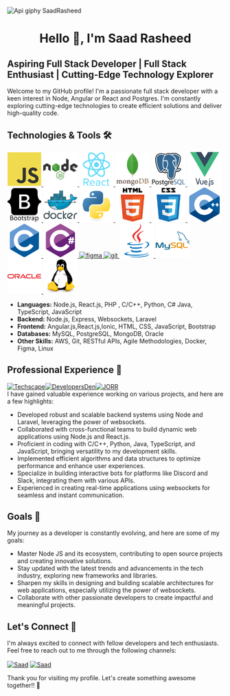 ![Api giphy SaadRasheed](https://developers.giphy.com/branch/master/static/api-512d36c09662682717108a38bbb5c57d.gif)

<h1 align="center">Hello 👋, I'm Saad Rasheed</h1>

## Aspiring Full Stack Developer | Full Stack Enthusiast | Cutting-Edge Technology Explorer

Welcome to my GitHub profile! I'm a passionate full stack developer with a keen interest in Node, Angular or React and Postgres. I'm constantly exploring cutting-edge technologies to create efficient solutions and deliver high-quality code.

## Technologies & Tools 🛠️

<p align="left">
  <a
    href="https://developer.mozilla.org/en-US/docs/Web/JavaScript"
    target="_blank"
    rel="noreferrer"
  >
    <img
      src="https://raw.githubusercontent.com/devicons/devicon/master/icons/javascript/javascript-original.svg"
      alt="javascript"
      width="80"
      height="80"
    />
  </a>
  <a href="https://nodejs.org" target="_blank" rel="noreferrer">
    <img
      src="https://raw.githubusercontent.com/devicons/devicon/master/icons/nodejs/nodejs-original-wordmark.svg"
      alt="nodejs"
      width="80"
      height="80"
    />
  </a>
  <a href="https://reactjs.org/" target="_blank" rel="noreferrer">
    <img
      src="https://raw.githubusercontent.com/devicons/devicon/master/icons/react/react-original-wordmark.svg"
      alt="react"
      width="80"
      height="80"
    />
  </a>
  <a href="https://www.mongodb.com/" target="_blank" rel="noreferrer">
    <img
      src="https://raw.githubusercontent.com/devicons/devicon/master/icons/mongodb/mongodb-original-wordmark.svg"
      alt="mongodb"
      width="80"
      height="80"
    />
  </a>
  
  <a href="https://www.postgresql.org" target="_blank" rel="noreferrer">
    <img
      src="https://raw.githubusercontent.com/devicons/devicon/master/icons/postgresql/postgresql-original-wordmark.svg"
      alt="postgresql"
      width="80"
      height="80"
    />
  </a>
  
  <a href="https://vuejs.org/" target="_blank" rel="noreferrer">
    <img
      src="https://raw.githubusercontent.com/devicons/devicon/master/icons/vuejs/vuejs-original-wordmark.svg"
      alt="vuejs"
      width="80"
      height="80"
    />
  </a>
  <a href="https://getbootstrap.com" target="_blank" rel="noreferrer">
    <img
      src="https://raw.githubusercontent.com/devicons/devicon/master/icons/bootstrap/bootstrap-plain-wordmark.svg"
      alt="bootstrap"
      width="80"
      height="80"
    />
  </a>

  <a href="https://www.docker.com/" target="_blank" rel="noreferrer">
    <img
      src="https://raw.githubusercontent.com/devicons/devicon/master/icons/docker/docker-original-wordmark.svg"
      alt="docker"
      width="80"
      height="80"
    />
  </a>
  <a href="https://www.python.org" target="_blank" rel="noreferrer">
    <img
      src="https://raw.githubusercontent.com/devicons/devicon/master/icons/python/python-original.svg"
      alt="python"
      width="80"
      height="80"
    />
  </a>
  <a href="https://www.w3.org/html/" target="_blank" rel="noreferrer">
    <img
      src="https://raw.githubusercontent.com/devicons/devicon/master/icons/html5/html5-original-wordmark.svg"
      alt="html5"
      width="80"
      height="80"
    />
  </a>
  <a href="https://www.w3schools.com/css/" target="_blank" rel="noreferrer">
    <img
      src="https://raw.githubusercontent.com/devicons/devicon/master/icons/css3/css3-original-wordmark.svg"
      alt="css3"
      width="80"
      height="80"
    />
  </a>
  <a href="https://www.w3schools.com/cpp/" target="_blank" rel="noreferrer">
    <img
      src="https://raw.githubusercontent.com/devicons/devicon/master/icons/cplusplus/cplusplus-original.svg"
      alt="cplusplus"
      width="80"
      height="80"
    />
  </a>

  <a href="https://www.cprogramming.com/" target="_blank" rel="noreferrer">
    <img
      src="https://raw.githubusercontent.com/devicons/devicon/master/icons/c/c-original.svg"
      alt="c"
      width="80"
      height="80"
    />
  </a>
  <a href="https://www.w3schools.com/cs/" target="_blank" rel="noreferrer">
    <img
      src="https://raw.githubusercontent.com/devicons/devicon/master/icons/csharp/csharp-original.svg"
      alt="csharp"
      width="80"
      height="80"
    />
  </a>

  <a href="https://www.figma.com/" target="_blank" rel="noreferrer">
    <img
      src="https://www.vectorlogo.zone/logos/figma/figma-icon.svg"
      alt="figma"
      width="80"
      height="80"
    />
  </a>
  <a href="https://git-scm.com/" target="_blank" rel="noreferrer">
    <img
      src="https://www.vectorlogo.zone/logos/git-scm/git-scm-icon.svg"
      alt="git"
      width="80"
      height="80"
    />
  </a>
  <a href="https://www.java.com" target="_blank" rel="noreferrer">
    <img
      src="https://raw.githubusercontent.com/devicons/devicon/master/icons/java/java-original.svg"
      alt="java"
      width="80"
      height="80"
    />
  </a>

  <a href="https://www.mysql.com/" target="_blank" rel="noreferrer">
    <img
      src="https://raw.githubusercontent.com/devicons/devicon/master/icons/mysql/mysql-original-wordmark.svg"
      alt="mysql"
      width="80"
      height="80"
    />
  </a>

  <a href="https://www.oracle.com/" target="_blank" rel="noreferrer">
    <img
      src="https://raw.githubusercontent.com/devicons/devicon/master/icons/oracle/oracle-original.svg"
      alt="oracle"
      width="80"
      height="80"
    />
  </a>
  <a href="https://www.linux.org/" target="_blank" rel="noreferrer">
    <img
      src="https://raw.githubusercontent.com/devicons/devicon/master/icons/linux/linux-original.svg"
      alt="linux"
      width="80"
      height="80"
    />
  </a>
</p>

- **Languages:** Node.js, React.js, PHP , C/C++, Python, C# Java, TypeScript, JavaScript
- **Backend:** Node.js, Express, Websockets, Laravel
- **Frontend:** Angular.js,React.js,Ionic, HTML, CSS, JavaScript, Bootstrap
- **Databases:** MySQL, PostgreSQL, MongoDB, Oracle
- **Other Skills:** AWS, Git, RESTful APIs, Agile Methodologies, Docker, Figma, Linux

## Professional Experience 💼

<div style="display: flex; align-items: center; justify-content: flex-start;">
  <a href="https://techscape.pk" target="_blank">
    <img src="https://shop.techscape.pk/wp-content/uploads/2023/03/TechScape-Color-logo.png" alt="Techscape" height="80" />
  </a>

  <a href="https://www.developersdens.com/home" target="_blank">
    <img src="https://www.developersdens.com/assets/dev_den_logo_white.png" alt="DevelopersDen" height="80" />
  </a>

  <a href="https://ecofin.com.pk/#/home" target="_blank">
    <img src="https://ecofin.com.pk/assets/img/jorr-logo-removebg.png" alt="JORR" height="80" />
  </a>
</div>
I have gained valuable experience working on various projects, and here are a few highlights:

- Developed robust and scalable backend systems using Node and Laravel, leveraging the power of websockets.
- Collaborated with cross-functional teams to build dynamic web applications using Node.js and React.js.
- Proficient in coding with C/C++, Python, Java, TypeScript, and JavaScript, bringing versatility to my development skills.
- Implemented efficient algorithms and data structures to optimize performance and enhance user experiences.
- Specialize in building interactive bots for platforms like Discord and Slack, integrating them with various APIs.
- Experienced in creating real-time applications using websockets for seamless and instant communication.


## Goals 🎯

My journey as a developer is constantly evolving, and here are some of my goals:

- Master Node JS and its ecosystem, contributing to open source projects and creating innovative solutions.
- Stay updated with the latest trends and advancements in the tech industry, exploring new frameworks and libraries.
- Sharpen my skills in designing and building scalable architectures for web applications, especially utilizing the power of websockets.
- Collaborate with other passionate developers to create impactful and meaningful projects.

## Let's Connect 🤝

I'm always excited to connect with fellow developers and tech enthusiasts. Feel free to reach out to me through the following channels:

<p align="left">
    <a href="https://wa.me/923448836678" target="blank"
      ><img
        align="center"
        src="https://raw.githubusercontent.com/rahuldkjain/github-profile-readme-generator/master/src/images/icons/Social/whatsapp.svg"
        alt="Saad"
        height="45"
        width="60"
    /></a>
    <a href="https://www.linkedin.com/in/saad-rasheed-52199a177" target="blank"
      ><img
        align="center"
        src="https://raw.githubusercontent.com/rahuldkjain/github-profile-readme-generator/master/src/images/icons/Social/linked-in-alt.svg"
        alt="Saad"
        height="45"
        width="60"
    /></a>
  </p>

Thank you for visiting my profile. Let's create something awesome together!! 🚀
